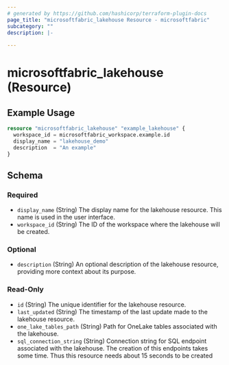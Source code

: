 ```yaml
---
# generated by https://github.com/hashicorp/terraform-plugin-docs
page_title: "microsoftfabric_lakehouse Resource - microsoftfabric"
subcategory: ""
description: |-
  
---
```


# microsoftfabric_lakehouse (Resource)



## Example Usage

```terraform
resource "microsoftfabric_lakehouse" "example_lakehouse" {
  workspace_id = microsoftfabric_workspace.example.id
  display_name = "lakehouse_demo"
  description  = "An example"
}
```

<!-- schema generated by tfplugindocs -->
## Schema

### Required

- `display_name` (String) The display name for the lakehouse resource. This name is used in the user interface.
- `workspace_id` (String) The ID of the workspace where the lakehouse will be created.

### Optional

- `description` (String) An optional description of the lakehouse resource, providing more context about its purpose.

### Read-Only

- `id` (String) The unique identifier for the lakehouse resource.
- `last_updated` (String) The timestamp of the last update made to the lakehouse resource.
- `one_lake_tables_path` (String) Path for OneLake tables associated with the lakehouse.
- `sql_connection_string` (String) Connection string for SQL endpoint associated with the lakehouse. The creation of this endpoints takes some time. Thus this resource needs about 15 seconds to be created
